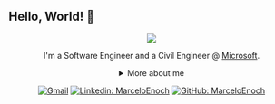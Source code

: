 ## Hello, World! 👋

<div align="center">
  
<img src="https://octodex.github.com/images/bouncercat.png" />

I'm a Software Engineer and a Civil Engineer @ [Microsoft](https://www.microsoft.com/).

<details>
  <summary> More about me</summary>
<div align="left">
 
``` js
const status = {
    personal: {
        fullName: 'Marcelo Enoch',
        birthDate: '1997-02-21',
        pronouns: 'he' | 'him',
        interests: ['games', 'read', 'music', 'web learning', 'anime', 'filme', 'game development'],
        motivation: [
            'Love to keep learning new things',
            'Making life less difficult and faster through technology'
        ]
    },
    technical: {
        technologies: {
            frontEnd: {
                Javascript: ['Angular'],
                HTML: ['HTML5', 'Semantic HTML'],
                CSS: ['sass', 'styled-components', 'Bootstrap']
            },
            backEnd: {
                Javascript: ['Node.js', 'Angular']
            },
            architecture: ['Single Page Applications', 'Feature First']
        }
    }
}
```
  </div>
</details>

[![Gmail](https://img.shields.io/twitter/url?label=email&logo=gmail&style=social&url=http%3A%2F%2Fmailto%3Astephanyn7%40gmail.com)](mailto:meobyami1@gmail.com)
[![Linkedin: MarceloEnoch](https://img.shields.io/badge/-MarceloEnoch-blue?style=flat-square&logo=Linkedin&logoColor=white&link=https://www.linkedin.com/in/marcelo-enoch/)](https://www.linkedin.com/in/marcelo-enoch-1b2807238/)
[![GitHub: MarceloEnoch](https://img.shields.io/github/followers/stebsnusch?label=follow&style=social)](https://github.com/MarceloEnoch)
</div>
